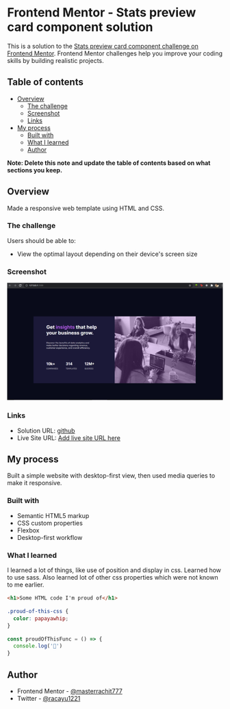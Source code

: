 # Frontend Mentor - Stats preview card component solution

This is a solution to the [Stats preview card component challenge on Frontend Mentor](https://www.frontendmentor.io/challenges/stats-preview-card-component-8JqbgoU62). Frontend Mentor challenges help you improve your coding skills by building realistic projects. 

## Table of contents

- [Overview](#overview)
  - [The challenge](#the-challenge)
  - [Screenshot](#screenshot)
  - [Links](#links)
- [My process](#my-process)
  - [Built with](#built-with)
  - [What I learned](#what-i-learned)
  - [Author](#author)


**Note: Delete this note and update the table of contents based on what sections you keep.**

## Overview

Made a responsive web template using HTML and CSS.

### The challenge

Users should be able to:

- View the optimal layout depending on their device's screen size

### Screenshot

![](./images/screenshot-desktop.png)

### Links

- Solution URL: [github](https://github.com/masterrachit777/stats-preview-card/)
- Live Site URL: [Add live site URL here](https://your-live-site-url.com)

## My process

Built a simple website with desktop-first view, then used media queries to make it responsive.

### Built with

- Semantic HTML5 markup
- CSS custom properties
- Flexbox
- Desktop-first workflow

### What I learned

I learned a lot of things, like use of position and display in css. Learned how to use sass.
Also learned lot of other css properties which were not known to me earlier.

```html
<h1>Some HTML code I'm proud of</h1>
```
```css
.proud-of-this-css {
  color: papayawhip;
}
```
```js
const proudOfThisFunc = () => {
  console.log('🎉')
}
```

## Author

- Frontend Mentor - [@masterrachit777](https://www.frontendmentor.io/profile/masterrachit777)
- Twitter - [@racayu1221](https://www.twitter.com/racayu1221)
